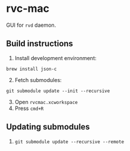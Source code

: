 # rvc-mac

GUI for `rvd` daemon.

## Build instructions

1. Install development environment:

`brew install json-c`

2. Fetch submodules:

`git submodule update --init --recursive`

3. Open `rvcmac.xcworkspace`
4. Press `cmd+R`

## Updating submodules

1. `git submodule update --recursive --remote`

